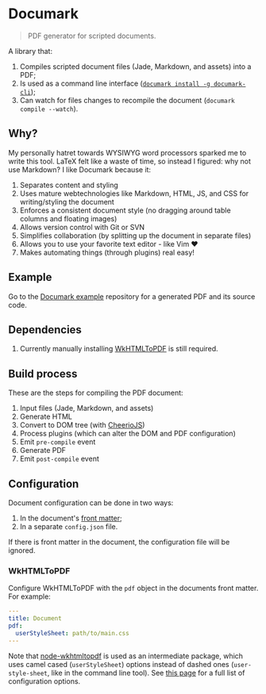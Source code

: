 # Documark

> PDF generator for scripted documents.

A library that:

1. Compiles scripted document files (Jade, Markdown, and assets) into a PDF;
2. Is used as a command line interface ([`documark install -g documark-cli`][documark-cli]);
3. Can watch for files changes to recompile the document (`documark compile --watch`).

## Why?

My personally hatret towards WYSIWYG word processors sparked me to write this tool. LaTeX felt like a waste of time, so instead I figured: why not use Markdown? I like Documark because it:

1. Separates content and styling
2. Uses mature webtechnologies like Markdown, HTML, JS, and CSS for writing/styling the document
3. Enforces a consistent document style (no dragging around table columns and floating images)
4. Allows version control with Git or SVN
5. Simplifies collaboration (by splitting up the document in separate files)
6. Allows you to use your favorite text editor - like Vim ❤
7. Makes automating things (through plugins) real easy!

## Example

Go to the [Documark example][documark-example] repository for a generated PDF and its source code.

## Dependencies

1. Currently manually installing [WkHTMLToPDF][wkhtmltopdf-install] is still required.

## Build process

These are the steps for compiling the PDF document:

1. Input files (Jade, Markdown, and assets)
2. Generate HTML
3. Convert to DOM tree (with [CheerioJS][cheeriojs])
3. Process plugins (which can alter the DOM and PDF configuration)
4. Emit `pre-compile` event
5. Generate PDF
6. Emit `post-compile` event

## Configuration

Document configuration can be done in two ways:

1. In the document's [front matter][front-matter];
2. In a separate `config.json` file.

If there is front matter in the document, the configuration file will be ignored.

### WkHTMLToPDF

Configure WkHTMLToPDF with the `pdf` object in the documents front matter. For example:

```yaml
---
title: Document
pdf:
  userStyleSheet: path/to/main.css
---
```

Note that [node-wkhtmltopdf][node-wkhtmltopdf] is used as an intermediate package, which uses camel cased (`userStyleSheet`) options instead of dashed ones (`user-style-sheet`, like in the command line tool). See [this page][wkhtmltopdf-options] for a full list of configuration options.

[documark-cli]: https://github.com/mauvm/documark-cli
[documark-example]: https://github.com/mauvm/documark-example
[wkhtmltopdf-install]: http://wkhtmltopdf.org/downloads.html
[cheeriojs]: https://github.com/cheeriojs/cheerio
[front-matter]: https://github.com/jxson/front-matter#example
[node-wkhtmltopdf]: https://www.npmjs.com/package/wkhtmltopdf
[wkhtmltopdf-options]: http://wkhtmltopdf.org/usage/wkhtmltopdf.txt
